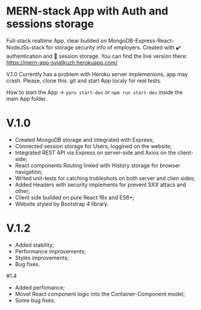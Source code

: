 # MERN-stack App with Auth and sessions storage
Full-stack realtime App, clear builded on MongoDB-Express-React-NodeJSs-stack for storage security info of employers. Created with ✔️ authentication and 🏰 session storage. 
You can find the live version there: https://mern-app-sviatkuzh.herokuapp.com/

V.1.0 Currently has a problem with Heroku server implemenions, app may crash. Please, clone this .git and start App localy for real tests.

How to start the App -> `yarn start-dev` or `npm run start-dev` inside the main App folder.

# V.1.0
 - Created MongoDB storage and integrated with Express;
 - Connected session storage for Users, loggined on the website;
 - Integrated REST API via Express on server-side and Axios on the client-side;
 - React components Routing linked with History storage for browser navigation;
 - Writed unit-tests for catching trobleshots on both server and clien sides;
 - Added Headers with security implements for prevent SXX attacs and other;
 - Client side builded on pure React 16x and ES6+;
 - Website styled by Bootstrap 4 library.

# V.1.2
 - Added stability;
 - Performance improvements;
 - Styles improvements;
 - Bug fixes.

#1.4 
 - Added perfomance;
 - Movet React component logic into the Container-Component model;
 - Some bug fixes.
